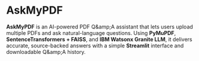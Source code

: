 # AskMyPDF
**AskMyPDF** is an AI-powered PDF Q\&amp;A assistant that lets users upload multiple PDFs and ask natural-language questions. Using **PyMuPDF**, **SentenceTransformers + FAISS**, and **IBM Watsonx Granite LLM**, it delivers accurate, source-backed answers with a simple **Streamlit** interface and downloadable Q\&amp;A history.
